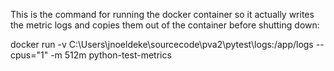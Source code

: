 This is the command for running the docker container so it actually writes the metric logs and copies them out of the container before shutting down:

docker run -v C:\Users\jnoeldeke\sourcecode\pva2\pytest\logs:/app/logs --cpus="1" -m 512m python-test-metrics 